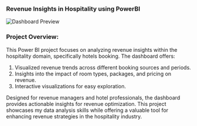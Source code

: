 ### Revenue Insights in Hospitality using PowerBI



![Dashboard Preview](https://github.com/DhruvBhatnagar99/PowerBI-Project-Revenue-Insights-in-Hospitality-Domain-Dashboard/assets/88309364/f1c1a0cf-9265-480e-8e02-7d7dc0260dba)





### Project Overview: 
This Power BI project focuses on analyzing revenue insights within the hospitality domain, specifically hotels booking. The dashboard offers:

1. Visualized revenue trends across different booking sources and periods.
2. Insights into the impact of room types, packages, and pricing on revenue.
3. Interactive visualizations for easy exploration.
   
Designed for revenue managers and hotel professionals, the dashboard provides actionable insights for revenue optimization. This project showcases my data analysis skills while offering a valuable tool for enhancing revenue strategies in the hospitality industry.
